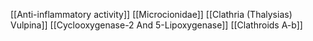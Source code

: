 [[Anti-inflammatory activity]]
[[Microcionidae]]
[[Clathria (Thalysias) Vulpina]]
[[Cyclooxygenase-2 And 5-Lipoxygenase]]
[[Clathroids A-b]]
